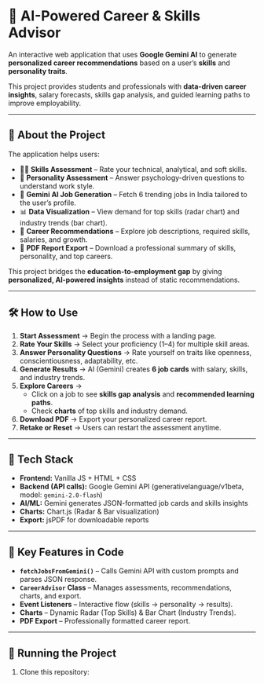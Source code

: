 # 🚀 AI-Powered Career & Skills Advisor

An interactive web application that uses **Google Gemini AI** to generate **personalized career recommendations** based on a user’s **skills** and **personality traits**.  

This project provides students and professionals with **data-driven career insights**, salary forecasts, skills gap analysis, and guided learning paths to improve employability.

---

## 📖 About the Project
The application helps users:
- 🧑‍💻 **Skills Assessment** – Rate your technical, analytical, and soft skills.  
- 🧠 **Personality Assessment** – Answer psychology-driven questions to understand work style.  
- 🤖 **Gemini AI Job Generation** – Fetch 6 trending jobs in India tailored to the user’s profile.  
- 📊 **Data Visualization** – View demand for top skills (radar chart) and industry trends (bar chart).  
- 💼 **Career Recommendations** – Explore job descriptions, required skills, salaries, and growth.  
- 📑 **PDF Report Export** – Download a professional summary of skills, personality, and top careers.  

This project bridges the **education-to-employment gap** by giving **personalized, AI-powered insights** instead of static recommendations.

---

## 🛠️ How to Use
1. **Start Assessment** → Begin the process with a landing page.  
2. **Rate Your Skills** → Select your proficiency (1–4) for multiple skill areas.  
3. **Answer Personality Questions** → Rate yourself on traits like openness, conscientiousness, adaptability, etc.  
4. **Generate Results** → AI (Gemini) creates **6 job cards** with salary, skills, and industry trends.  
5. **Explore Careers** →  
   - Click on a job to see **skills gap analysis** and **recommended learning paths**.  
   - Check **charts** of top skills and industry demand.  
6. **Download PDF** → Export your personalized career report.  
7. **Retake or Reset** → Users can restart the assessment anytime.  

---

## 📡 Tech Stack
- **Frontend:** Vanilla JS + HTML + CSS  
- **Backend (API calls):** Google Gemini API (generativelanguage/v1beta, model: `gemini-2.0-flash`)  
- **AI/ML:** Gemini generates JSON-formatted job cards and skills insights  
- **Charts:** Chart.js (Radar & Bar visualization)  
- **Export:** jsPDF for downloadable reports  

---

## 🔑 Key Features in Code
- **`fetchJobsFromGemini()`** – Calls Gemini API with custom prompts and parses JSON response.  
- **`CareerAdvisor` Class** – Manages assessments, recommendations, charts, and export.  
- **Event Listeners** – Interactive flow (skills → personality → results).  
- **Charts** – Dynamic Radar (Top Skills) & Bar Chart (Industry Trends).  
- **PDF Export** – Professionally formatted career report.  

---

## 🚀 Running the Project
1. Clone this repository:  
